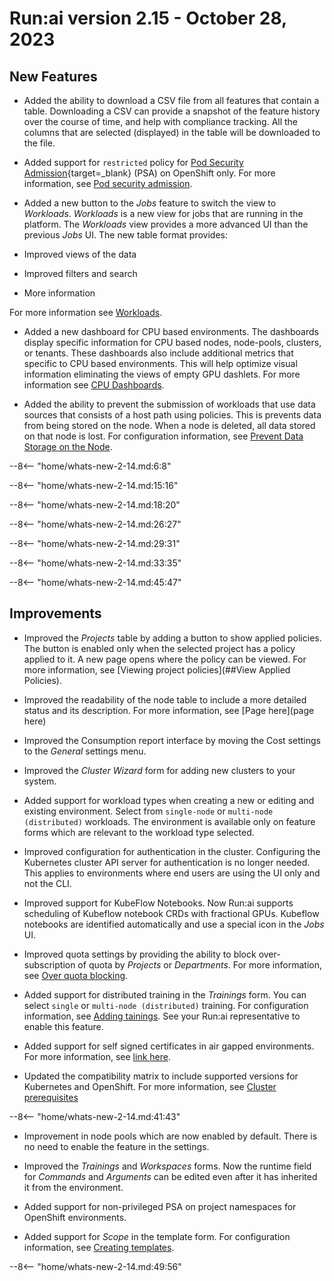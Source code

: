 # Run:ai version 2.15 - October 28, 2023

## New Features

<!-- RUN-10221/RUN-10426 Projects V2 - User will be able to export a CSV report - NEW FEATURE -->
* Added the ability to download a CSV file from all features that contain a table. Downloading a CSV can provide a snapshot of the feature history over the course of time, and help with compliance tracking. All the columns that are selected (displayed) in the table will be downloaded to the file.

<!-- RUN-7495/RUN11388 Support PSA / SCCs V2 \(security mechanism for pods on K8S/OCP\)-->
* Added support for `restricted` policy for [Pod Security Admission](https://kubernetes.io/docs/concepts/security/pod-security-admission/){target=_blank} (PSA) on OpenShift only. For more information, see [Pod security admission](../admin/runai-setup/cluster-setup/cluster-prerequisites.md#pod-security-admission).

<!-- ADDLINK RUN-10241/RUN-12872 - New Workloads view -->
* Added a new button to the *Jobs* feature to switch the view to *Workloads*. *Workloads* is a new view for jobs that are running in the platform. The *Workloads* view provides a more advanced UI than the previous *Jobs* UI. The new table format provides:

* Improved views of the data
* Improved filters and search
* More information

For more information see [Workloads](##workloads-view).

<!-- MISSING-INFO RUN-12313/12314 - CPU focused dashboards - Add to the page dashboard components -->
* Added a new dashboard for CPU based environments. The dashboards display specific information for CPU based nodes, node-pools, clusters, or tenants. These dashboards also include additional metrics that specific to CPU based environments. This will help optimize visual information eliminating the views of empty GPU dashlets. For more information see [CPU Dashboards](../admin/admin-ui-setup/dashboard-analysis.md#cpu-dashboard).

<!-- RUN-10622/RUN-10625 Policy blocks workloads that attempt to store data on the node-->
* Added the ability to prevent the submission of workloads that use data sources that consists of a host path using policies. This is prevents data from being stored on the node. When a node is deleted, all data stored on that node is lost. For configuration information, see [Prevent Data Storage on the Node](##prevent-data-storage-on-the-node).

--8<-- "home/whats-new-2-14.md:6:8"

--8<-- "home/whats-new-2-14.md:15:16"

--8<-- "home/whats-new-2-14.md:18:20"

--8<-- "home/whats-new-2-14.md:26:27"

--8<-- "home/whats-new-2-14.md:29:31"

--8<-- "home/whats-new-2-14.md:33:35"

--8<-- "home/whats-new-2-14.md:45:47"

## Improvements

<!-- ADDLINK RUN-9808/RUN-9810 - Show effective project policy from the UI -->
* Improved the *Projects* table by adding a button to show applied policies. The button is enabled only when the selected project has a policy applied to it. A new page opens where the policy can be viewed. For more information, see [Viewing project policies](##View Applied Policies).

<!-- ADDLINK RUN-9943/RUN-12176 Nodes - reflect the correct status of the node - add to nodes page the table from the TW ticket -->
* Improved the readability of the node table to include a more detailed status and its description. For more information, see [Page here](page here)

<!-- RUN-11421 Consumption report - Cost and bugs-->
* Improved the Consumption report interface by moving the Cost settings to the *General* settings menu.

<!-- RUN-7085/RUN-9480 Installation - Cluster wizard Improvements -->
* Improved the *Cluster Wizard* form for adding new clusters to your system.

<!-- TODO RUN-9924/RUN-9925  Granular GPU compute time-slicing / Strict GPU compute time-slicing -->

<!-- RUN-10271/RUN-10321 Mark environment for workload type-->
* Added support for workload types when creating a new or editing and existing environment. Select from `single-node` or `multi-node (distributed)` workloads. The environment is available only on feature forms which are relevant to the workload type selected.

<!-- RUN-10639/RUN-11389 - Researcher Service Refactoring -->
* Improved configuration for authentication in the cluster. Configuring the Kubernetes cluster API server for authentication is no longer needed. This applies to environments where end users are using the UI only and not the CLI.

<!-- RUN-12505/RUN-12506 - Support Kubeflow notebooks for scheduling/orchestration -->
* Improved support for KubeFlow Notebooks. Now Run:ai supports scheduling of Kubeflow notebook CRDs with fractional GPUs. Kubeflow notebooks are identified automatically and use a special icon in the *Jobs* UI.

<!-- RUN-10251/RUN-10252 - Block over-subscription of quota by Projects/Departments- -->
* Improved quota settings by providing the ability to block over-subscription of quota by *Projects* or *Departments*. For more information, see [Over quota blocking](../Researcher/scheduling/the-runai-scheduler.md#quota-over-or-under-subscription).

<!-- RUN-10404/RUN-11747 Submit distributed training
* RUN-11194/RUN-11239 All changes done in the UI for distributed training are hidden behind feature flag 
* RUN-11231/RUN-11240 Environment for distributed training
* RUN-11186/RUN-11241 Submitting an MPI/PT/TF/XGBoost distributed training from UI - 1st form page 
* RUN-11206/RUN-11242 Submitting distributed training from UI - 2nd form page
* RUN-11219/RUN-11602 Submitting an MPI distributed training from UI - 3rd form page
-->
* Added support for distributed training in the *Trainings* form. You can select `single` or `multi-node (distributed)` training. For configuration information, see [Adding tainings](../Researcher/user-interface/trainings.md#adding-trainings). See your Run:ai representative to enable this feature.

<!-- ADDLINK RUN-10411/RUN-11390 Support self-signed certificates-->
* Added support for self signed certificates in air gapped environments. For more information, see [link here]().

<!-- RUN-10451/RUN-10452 Support new Kubernetes and OpenShift releases - Q3/2023-->
* Updated the compatibility matrix to include supported versions for Kubernetes and OpenShift. For more information, see [Cluster prerequisites](../admin/runai-setup/cluster-setup/cluster-prerequisites.md#kubernetes)

<!-- TODO RUN-10602/RUN-10603 GPU Memory Request & Limit-->

--8<-- "home/whats-new-2-14.md:41:43"

<!-- TODO RUN-10663/RUN-10664 - GPU Time Slicing - flexible time slicing with L > R -->

<!-- RUN-11282/RUN-11283 Nodepools enabled by default-->
* Improvement in node pools which are now enabled by default. There is no need to enable the feature in the settings.

<!-- RUN-11292/RUN-11592 General changes in favor of any asset based workload \(WS, training, DT\)-->
* Improved the *Trainings* and *Workspaces* forms. Now the runtime field for *Commands* and *Arguments* can be edited even after it has inherited it from the environment.

<!-- RUN-11525/RUN-11538 Support Kubernetes non-privileged PSA on project namespaces for Openshift-->
* Added support for non-privileged PSA on project namespaces for OpenShift environments.

<!-- ADDLINK RUN-11692/RUN-11694 Scoping for template-->
* Added support for *Scope* in the template form. For configuration information, see [Creating templates]().

--8<-- "home/whats-new-2-14.md:49:56"
